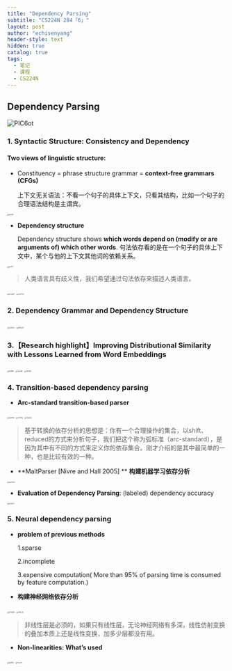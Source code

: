 ```yaml
---
title: "Dependency Parsing"
subtitle: "CS224N 284「6」"
layout: post
author: "echisenyang"
header-style: text
hidden: true
catalog: true
tags:
  - 笔记
  - 课程
  - CS224N
---
```


## Dependency Parsing

![PIC6ot](https://gitee.com/echisenyang/GiteeForUpicUse/raw/master/uPic/PIC6ot.jpg)

### 1. Syntactic Structure: Consistency and Dependency

#### Two views of linguistic structure: 

- Constituency = phrase structure grammar = **context-free grammars (CFGs)**

  上下文无关语法：不看一个句子的具体上下文，只看其结构，比如一个句子的合理语法结构是主谓宾。

<img src="https://gitee.com/echisenyang/GiteeForUpicUse/raw/master/uPic/rarXiH.png" alt="rarXiH" style="zoom:25%;" />

- **Dependency structure**

  Dependency structure shows **which words depend on (modify or are arguments of) which other words**. 句法依存看的是在一个句子的具体上下文中，某个与他的上下文其他词的依赖关系。

<img src="https://gitee.com/echisenyang/GiteeForUpicUse/raw/master/uPic/prIlSC.png" alt="prIlSC" style="zoom:25%;" />

> 人类语言具有歧义性，我们希望通过句法依存来描述人类语言。

<img src="https://gitee.com/echisenyang/GiteeForUpicUse/raw/master/uPic/Eno8pP.png" alt="Eno8pP" style="zoom:25%;" />

<img src="https://gitee.com/echisenyang/GiteeForUpicUse/raw/master/uPic/Vnh7Yb.png" alt="Vnh7Yb" style="zoom:25%;" />

### 2. Dependency Grammar and Dependency Structure

<img src="https://gitee.com/echisenyang/GiteeForUpicUse/raw/master/uPic/uct0Em.png" alt="uct0Em" style="zoom:25%;" />

<img src="https://gitee.com/echisenyang/GiteeForUpicUse/raw/master/uPic/eNm23r.png" alt="eNm23r" style="zoom:25%;" />

### 3.【Research highlight】Improving Distributional Similarity with Lessons Learned from Word Embeddings

<img src="https://gitee.com/echisenyang/GiteeForUpicUse/raw/master/uPic/PtRP0l.png" alt="PtRP0l" style="zoom:25%;" />

<img src="https://gitee.com/echisenyang/GiteeForUpicUse/raw/master/uPic/Tqcx4K.jpg" alt="Tqcx4K" style="zoom:25%;" />

<img src="https://gitee.com/echisenyang/GiteeForUpicUse/raw/master/uPic/9kSFHl.png" alt="9kSFHl" style="zoom:25%;" />

### 4. Transition-based dependency parsing

- **Arc-standard transition-based parser**

<img src="https://gitee.com/echisenyang/GiteeForUpicUse/raw/master/uPic/dml7E5.png" alt="dml7E5" style="zoom:25%;" />

<img src="https://gitee.com/echisenyang/GiteeForUpicUse/raw/master/uPic/cVFSZj.png" alt="cVFSZj" style="zoom:25%;" />

<img src="https://gitee.com/echisenyang/GiteeForUpicUse/raw/master/uPic/7UgA2j.png" alt="7UgA2j" style="zoom:25%;" />

> 基于转换的依存分析的思想是：你有一个合理操作的集合，以shift、reduced的方式来分析句子，我们把这个称为弧标准（arc-standard），是因为其中有不同的方式来定义你的依存集合。刚才介绍的是其中最简单的一种，也是比较有效的一种。

- **MaltParser [Nivre and Hall 2005] ** **构建机器学习依存分析**

<img src="https://gitee.com/echisenyang/GiteeForUpicUse/raw/master/uPic/dpGpHv.jpg" alt="dpGpHv" style="zoom:25%;" />

- **Evaluation of Dependency Parsing**: (labeled) dependency accuracy

<img src="https://gitee.com/echisenyang/GiteeForUpicUse/raw/master/uPic/ynspLZ.png" alt="ynspLZ" style="zoom:25%;" />

### 5. Neural dependency parsing

- **problem of previous methods**

  1.sparse

  2.incomplete

  3.expensive computation( More than 95% of parsing time is consumed by feature computation.)

- **构建神经网络依存分析**

<img src="https://gitee.com/echisenyang/GiteeForUpicUse/raw/master/uPic/DFSDtK.png" alt="DFSDtK" style="zoom:25%;" />

<img src="https://gitee.com/echisenyang/GiteeForUpicUse/raw/master/uPic/T4Py10.jpg" alt="T4Py10" style="zoom:25%;" />

> 非线性层是必须的，如果只有线性层，无论神经网络有多深，线性仿射变换的叠加本质上还是线性变换，加多少层都没有用。

- **Non-linearities: What’s used**

<img src="https://gitee.com/echisenyang/GiteeForUpicUse/raw/master/uPic/IdjWOr.png" alt="IdjWOr" style="zoom:25%;" />

<img src="https://gitee.com/echisenyang/GiteeForUpicUse/raw/master/uPic/FaJzfh.png" alt="FaJzfh" style="zoom:25%;" />


